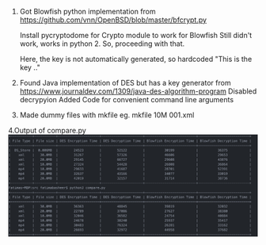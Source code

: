 1. Got Blowfish python implementation from https://github.com/vnn/OpenBSD/blob/master/bfcrypt.py

    Install pycryptodome for Crypto module to work for Blowfish
    Still didn't work, works in python 2. So, proceeding with that.

    Here, the key is not automatically generated, so hardcoded "This is the key .."

2. Found Java implementation of DES but has a key generator from https://www.journaldev.com/1309/java-des-algorithm-program
    Disabled decrypyion 
    Added Code for convenient command line arguments

3. Made dummy files with
        mkfile <size> <filaname>
        eg. mkfile 10M 001.xml
    
4.Output of compare.py
 ![Comparison of DES and Blowfish Encryption and Decryption](Output.png)
